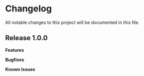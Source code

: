 # Changelog

All notable changes to this project will be documented in this file.

## Release 1.0.0

**Features**


**Bugfixes**

**Known Issues**


